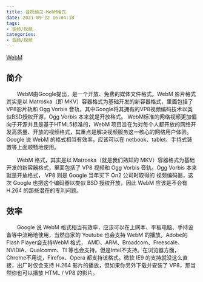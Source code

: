```yaml
---
title: 音视频之-WebM格式
date: 2021-09-22 16:04:18
tags:
- 音频/视频
categories: 
- 音频/视频
---
```


[WebM](https://baike.baidu.com/item/WebM/2455966)

## 简介

&emsp;&emsp;WebM由Google提出，是一个开放、免费的媒体文件格式。WebM 影片格式其实是以 Matroska（即 MKV）容器格式为基础开发的新容器格式，里面包括了VP8影片轨和 Ogg Vorbis 音轨，其中Google将其拥有的VP8视频编码技术以类似BSD授权开源，Ogg Vorbis 本来就是开放格式。 WebM标准的网络视频更加偏向于开源并且是基于HTML5标准的，WebM 项目旨在为对每个人都开放的网络开发高质量、开放的视频格式，其重点是解决视频服务这一核心的网络用户体验。Google 说 WebM 的格式相当有效率，应该可以在 netbook、tablet、手持式装置等上面顺畅地使用。

&emsp;&emsp;WebM 格式，其实是以 Matroska（就是我们熟知的 MKV）容器格式为基础开发的新容器格式，里面包括了 VP8 视频和 Ogg Vorbis 音轨。Ogg Vorbis 本来就是开放格式， VP8 则是 Google 当年买下 On2 公司时取得的 视频编码器，这次 Google 也把这个编码器以类似 BSD 授权开放，因此 WebM 应该是不会有 H.264 的那些潜在的专利问题。

<!--more-->
## 效率

&emsp;&emsp;Google 说 WebM 格式相当有效率，应该可以在上网本、平板电脑、手持设备等中流畅地使用，当然自家的 Youtube 也会支持 WebM 的播放。Adobe的Flash Player会支持WebM 格式， AMD、ARM、Broadcom、Freescale、NVIDIA、Qualcomm、TI 等也会支持。但是Intel不支持。在浏览器方面，Chrome不用说，Firefox、Opera 都支持该格式。微软 IE9 的支持就没这么直接，出厂时仅会支持 H.264 影片的播放，但如果你另外下载并安装了 VP8，那当然你也可以播放 HTML / VP8 的影片。
